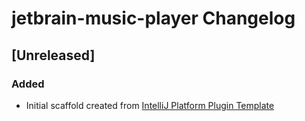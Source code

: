 <!-- Keep a Changelog guide -> https://keepachangelog.com -->

# jetbrain-music-player Changelog

## [Unreleased]
### Added
- Initial scaffold created from [IntelliJ Platform Plugin Template](https://github.com/JetBrains/intellij-platform-plugin-template)
